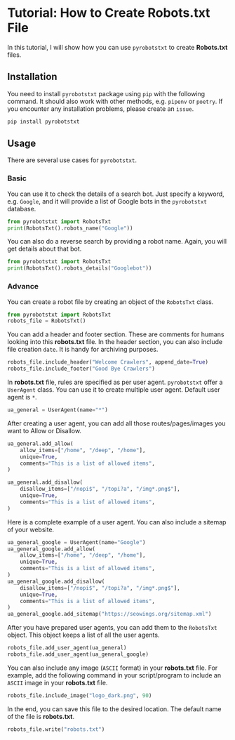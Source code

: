 # Tutorial: How to Create Robots.txt File

In this tutorial, I will show how you can use ``pyrobotstxt`` to create **Robots.txt** files.

## Installation

You need to install ``pyrobotstxt`` package using ``pip`` with the following command. It should also work with other methods, e.g. ``pipenv`` or ``poetry``. If you encounter any installation problems, please create an ``issue``.

```bash
pip install pyrobotstxt
```

## Usage

There are several use cases for ``pyrobotstxt``. 

### Basic
You can use it to check the details of a search bot. Just specify a keyword, e.g. ``Google``, and it will provide a list of Google bots in the ``pyrobotstxt`` database.

```python
from pyrobotstxt import RobotsTxt
print(RobotsTxt().robots_name("Google"))
```
You can also do a reverse search by providing a robot name. Again, you will get details about that bot.

```python
from pyrobotstxt import RobotsTxt
print(RobotsTxt().robots_details("Googlebot"))
```

### Advance

You can create a robot file by creating an object of the ``RobotsTxt`` class. 

```python
from pyrobotstxt import RobotsTxt
robots_file = RobotsTxt()
```

You can add a header and footer section. These are comments for humans looking into this **robots.txt** file. In the header section, you can also include file creation ``date``. It is handy for archiving purposes.

```python
robots_file.include_header("Welcome Crawlers", append_date=True)
robots_file.include_footer("Good Bye Crawlers")
```

In **robots.txt** file, rules are specified as per user agent. ``pyrobotstxt`` offer a ``UserAgent`` class. You can use it to create multiple user agent. Default user agent is ``*``. 

```python
ua_general = UserAgent(name="*")
```
After creating a user agent, you can add all those routes/pages/images you want to Allow or Disallow.

```python
ua_general.add_allow(
    allow_items=["/home", "/deep", "/home"],
    unique=True,
    comments="This is a list of allowed items",
)

ua_general.add_disallow(
    disallow_items=["/nopi$", "/topi?a", "/img*.png$"],
    unique=True,
    comments="This is a list of allowed items",
)
```

Here is a complete example of a user agent. You can also include a sitemap of your website.

```python
ua_general_google = UserAgent(name="Google")
ua_general_google.add_allow(
    allow_items=["/home", "/deep", "/home"],
    unique=True,
    comments="This is a list of allowed items",
)
ua_general_google.add_disallow(
    disallow_items=["/nopi$", "/topi?a", "/img*.png$"],
    unique=True,
    comments="This is a list of allowed items",
)
ua_general_google.add_sitemap("https://seowings.org/sitemap.xml")
```

After you have prepared user agents, you can add them to the ``RobotsTxt`` object. This object keeps a list of all the user agents.

```python
robots_file.add_user_agent(ua_general)
robots_file.add_user_agent(ua_general_google)
```

You can also include any image (``ASCII`` format) in your **robots.txt** file. For example, add the following command in your script/program to include an ``ASCII`` image in your **robots.txt** file.

```python
robots_file.include_image("logo_dark.png", 90)
```

In the end, you can save this file to the desired location. The default name of the file is **robots.txt**.

```python
robots_file.write("robots.txt")
```